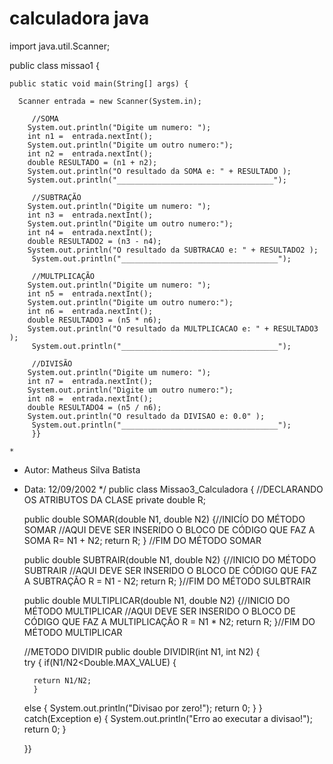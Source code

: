 # calculadora java

import java.util.Scanner;

public class missao1 {

	public static void main(String[] args) {

	  Scanner entrada = new Scanner(System.in); 
		
	     //SOMA
		System.out.println("Digite um numero: "); 
		int n1 =  entrada.nextInt(); 
		System.out.println("Digite um outro numero:"); 
		int n2 =  entrada.nextInt(); 
		double RESULTADO = (n1 + n2);
		System.out.println("O resultado da SOMA e: " + RESULTADO );
        System.out.println("___________________________________");
       
         //SUBTRAÇÃO
		System.out.println("Digite um numero: "); 
		int n3 =  entrada.nextInt(); 
		System.out.println("Digite um outro numero:"); 
		int n4 =  entrada.nextInt(); 
		double RESULTADO2 = (n3 - n4);
		System.out.println("O resultado da SUBTRACAO e: " + RESULTADO2 );
		 System.out.println("___________________________________");
		 
		 //MULTPLICAÇÃO
		System.out.println("Digite um numero: "); 
		int n5 =  entrada.nextInt(); 
		System.out.println("Digite um outro numero:"); 
		int n6 =  entrada.nextInt(); 
		double RESULTADO3 = (n5 * n6);
		System.out.println("O resultado da MULTPLICACAO e: " + RESULTADO3 );
		 System.out.println("___________________________________");
       
		 //DIVISÃO
		System.out.println("Digite um numero: "); 
		int n7 =  entrada.nextInt(); 
		System.out.println("Digite um outro numero:"); 
		int n8 =  entrada.nextInt(); 
		double RESULTADO4 = (n5 / n6);
		System.out.println("O resultado da DIVISAO e: 0.0" );
		 System.out.println("___________________________________");
		 }}

	*
 * Autor: Matheus Silva Batista
 * Data: 12/09/2002
 */
public class Missao3_Calculadora {
	//DECLARANDO OS ATRIBUTOS DA CLASE
	private double R;
	
   public double SOMAR(double N1, double N2)
   {//INICÍO DO MÉTODO SOMAR 
	   //AQUI DEVE SER INSERIDO O BLOCO DE CÓDIGO QUE FAZ A SOMA
	   R= N1 + N2;
	   return R;
   }   //FIM DO MÉTODO SOMAR
   
     public double SUBTRAIR(double N1, double N2)
     {//INICIO DO MÉTODO SUBTRAIR
    	 //AQUI DEVE SER INSERIDO O BLOCO DE CÓDIGO QUE FAZ A SUBTRAÇÃO
    	 R = N1 - N2;
    	  return R;
     }//FIM DO MÉTODO SULBTRAIR
   
     public double MULTIPLICAR(double N1, double N2)
     {//INICIO DO MÉTODO MULTIPLICAR
    	 //AQUI DEVE SER INSERIDO O BLOCO DE CÓDIGO QUE FAZ A MULTIPLICAÇÃO
    	 R = N1 * N2;
    	  return R;
     }//FIM DO MÉTODO MULTIPLICAR
    
     
     
     //METODO DIVIDIR
     public double DIVIDIR(int N1, int N2)
     {  
    	 try
    	 {
    	 if(N1/N2<Double.MAX_VALUE)
    	 {
     
    	 return N1/N2;
    	 }
     else 
     {
    	 System.out.println("Divisao por zero!");
    	 return 0;
     }
    	 }
    	 catch(Exception e)
    	 {
     System.out.println("Erro ao executar a divisao!");
     return 0;
    	 }
     
     }}
		    
	
	
